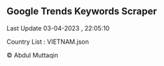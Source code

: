 

## Google Trends Keywords Scraper 
 
Last Update 03-04-2023 , 22:05:10

Country List :
VIETNAM.json



© Abdul Muttaqin 
